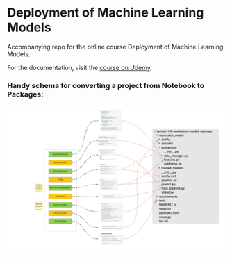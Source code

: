 # Deployment of Machine Learning Models
Accompanying repo for the online course Deployment of Machine Learning Models.

For the documentation, visit the [course on Udemy](https://www.udemy.com/deployment-of-machine-learning-models/?couponCode=TIDREPO).

### Handy schema for converting a project from Notebook to Packages:
![Notebook to Packages](./DMLM+-+notebook+to+code+diagram.jpeg)
